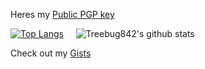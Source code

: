 Heres my [Public PGP key](https://gist.github.com/Treebug842/374931cf767a80eb7f4a0bc454ee5aa2)

[![Top Langs](https://github-readme-stats.vercel.app/api/top-langs/?username=Treebug842&hide=javascript,html)](https://github.com/anuraghazra/github-readme-stats) &nbsp; &nbsp;  ![Treebug842's github stats](https://github-readme-stats.vercel.app/api?username=Treebug842&show_icons=true)

Check out my [Gists](https://gist.github.com/treebug842)
